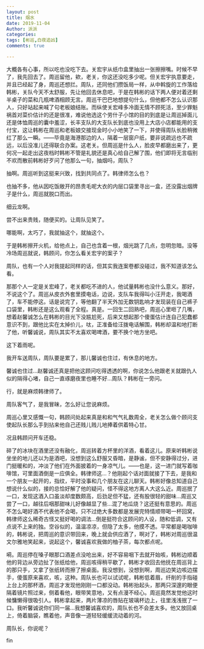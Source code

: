 ```yaml
---
layout: post
title: 烟水
date: 2019-11-04
Author: 派派
categories: 
tags: [彬巡,白夜追凶]
comments: true

---
```




大概各有心事，所以吃也没吃下去。关宏宇从纸巾盒里抽出一张擦擦嘴。时候不早了，我先回去了。周巡留他，欸，老关，你这还没吃多少呢。但关宏宇执意要走，并且已经起了身，周巡还想拦。周队，还同他们攒饭局一样，从中斡旋的工作落给韩彬，关队今天不太舒服，先让他回去休息吧，于是在韩彬的话下两人便对着还剩半桌子的菜和几瓶啤酒相顾无言。周巡干巴巴地想提句什么，但他都不怎么认识那人，只好站起来喊了句老板娘结账。而纵使关宏峰多冷面无情不顾死活，至少罪魁祸首对菜价估计的还是很准，难说他选这个劳什子小馆的目的到底是让周巡掉面儿还是体恤周巡的囊中羞涩，长丰支队的大支队长到底也没用上大店小店都能用的支付宝，这让韩彬在周巡和老板娘交接现金时小小地笑了一下，并使得周队长脸稍微红了那么一瞬。——毕竟是海港那边的人，隔着一层窗户纸，要非说疏远也不疏远，以后没准儿还得联合办案。这老关。但周巡是什么人，脸皮早都磨出来了，更何况一起走出这夜档时韩彬不管是礼貌还是真心给自己解了围，他们即将无言临别不欢而散前韩彬好歹问了他那么一句，抽烟吗，周队？

 

抽啊。周巡听到这挺来兴致，找到共同点了。韩律师怎么也？

 

也抽不多，他从因吃饭敞开的昂贵毛呢大衣的内层口袋里寻出一盒，还没露出烟牌子是什么，周巡就脱口而出。

 

细云龙啊。

 

尝不出来贵贱，随便买的。让周队见笑了。

 

哪能啊，太巧了，我就抽这个，就抽这个。

 

于是韩彬擦开火机，给他点上，自己也含着一根，烟光跳了几点，忽明忽暗。没等冷场周巡就说，韩顾问，你怎么看关宏宇的案子？

 

周队，也有一个人对我提起同样的话，但其实我连案卷都没碰过，我不知道该怎么看。

 

那那个人一定是关宏峰了，老关都吃不进的人，他试量韩彬也没什么意义。那好，不说这个了。周巡从皮衣外套里摸电话，边说，支队车我得叫小汪开走，我喝酒了，车不能停这。话是说完了，等他翻了半天外加无数钥匙响才发现装在自己裤子口袋里，韩彬还是这么观看了全程。真是。一回生二回熟吧，周巡心里咂了几嘴，想着赵馨诚怎么在韩彬的目光下没尴尬死，后来又想起那个傻蛋估计连自己犯蠢都意识不到，跟他比实在太掉价儿，呔，正准备给汪拨电话解围，韩彬却温和地打断了他，听馨诚说，周队其实不太喜欢喝啤酒，要不换个地方坐吧。

 

这下着雨呢。

 

我开车送周队，周队要是累了，那儿馨诚也住过，有休息的地方。

 

馨诚也住过…赵馨诚还真是把他这顾问吃得透透的啊，你说怎么他跟老关就跟仇人似的隔得心堵，自己一直琢磨夜里也睡不好…周队？韩彬在一旁问。

 

行，就是麻烦韩律师了。

 

周队客气了，是我冒昧，怎么好让您说麻烦。

 

周巡心里又感慨一句，韩顾问处起来真是和和气气礼数周全，老关怎么做个顾问支使起队长那么手到拈来他自己还贱儿贱儿地捧着供着特心甘。

 

况且韩顾问开车还稳。

 

碎了的冰块在酒里还没有融化，周巡转着方杯里的洋酒，看着这儿。原来听韩彬说坐坐的地儿还以为是酒吧，没想到这么舒服又昏暗，是静谧，但不安静得过分，进门挺暖和的，冲淡了他们在外面披着的一身凉气儿。——也是，这一进门就写着咖啡馆，可里面酒倒是一应俱全。韩律师这…？他刚起个话对面就接了下去，是我和一个朋友一起开的，指纹，平时没事和几个朋友在这儿聊天。韩彬好像总知道自己想说什么似的，接的总恰好解了他的疑问，怪不得这地方离人大这么近。周巡抿了一口，发现这酒入口虽淡却度数颇高，后劲足但不猛，还有股很轻的甜味…周巡又尝了一口，越往后咽那甜味儿好像越显了些…混了地瓜烧？这还挺有意思的。周巡不怎么喝好酒不代表他不会喝，只不过绝大多数都是发展完特情顺带喝一杯回窝，韩律师这么稀奇古怪又挺好喝的调法…倒是挺符合这顾问的人设，随和低调，又有点说不上来的独。空谷似的，温温凉凉，但隐了太多，他摸不透。平常都是喝咖啡的，韩彬说，把周巡的意识带回来，晚上就会供应酒了，啊对了，韩彬对周巡很温文尔雅地笑起来，说起这个，馨诚喜欢我做的柚子茶，每次都点呢。

 

嗬。周巡停在嗓子眼那口酒差点没呛出来，好不容易咽下去就开始咳，韩彬边顺着他的背边从旁边扯了张纸给他，周巡咳得稍平歇了，韩彬才收回去他抚在周巡背上的那只手，又拿了张纸转而擦了擦桌面。我没想到，没想到啊，周巡边笑边咳边摆手，傻蛋原来喜欢，咳，这种。周队长也可以试试呢，韩彬低着眉，纤削的手指碰上台上的那杯酒，周巡才发现他刚刚一口都没动。韩彬抬起头，那两只深邃的眼便隔着镜片照过来，侧着看他，眼带笑意地，又有点漫不经心。周巡竟然发觉他这时候慵懒得很吸引人。韩彬拿起来，两片薄凉的唇贴在玻璃杯边上，往里浅浅抿了一口。我听馨诚说你们同一届…我想馨诚喜欢的，周队长也不会差太多。他又放回桌上，倚着脑袋，瞧着他，声音像一道轻轻缓缓流动着的河。

 

周队长，你说呢？

 

fin